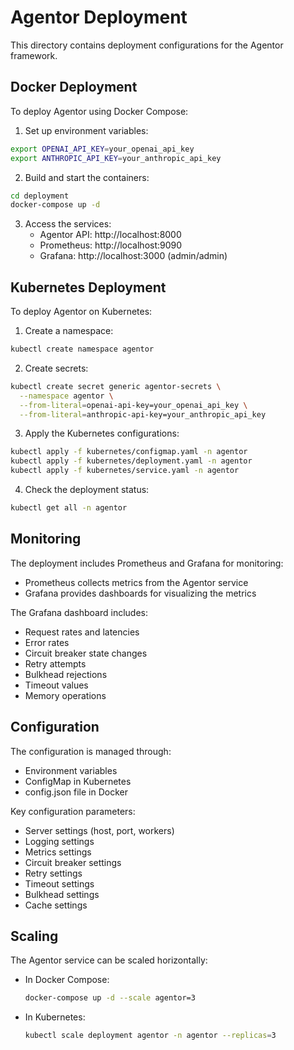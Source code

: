 # Agentor Deployment

This directory contains deployment configurations for the Agentor framework.

## Docker Deployment

To deploy Agentor using Docker Compose:

1. Set up environment variables:

```bash
export OPENAI_API_KEY=your_openai_api_key
export ANTHROPIC_API_KEY=your_anthropic_api_key
```

2. Build and start the containers:

```bash
cd deployment
docker-compose up -d
```

3. Access the services:
   - Agentor API: http://localhost:8000
   - Prometheus: http://localhost:9090
   - Grafana: http://localhost:3000 (admin/admin)

## Kubernetes Deployment

To deploy Agentor on Kubernetes:

1. Create a namespace:

```bash
kubectl create namespace agentor
```

2. Create secrets:

```bash
kubectl create secret generic agentor-secrets \
  --namespace agentor \
  --from-literal=openai-api-key=your_openai_api_key \
  --from-literal=anthropic-api-key=your_anthropic_api_key
```

3. Apply the Kubernetes configurations:

```bash
kubectl apply -f kubernetes/configmap.yaml -n agentor
kubectl apply -f kubernetes/deployment.yaml -n agentor
kubectl apply -f kubernetes/service.yaml -n agentor
```

4. Check the deployment status:

```bash
kubectl get all -n agentor
```

## Monitoring

The deployment includes Prometheus and Grafana for monitoring:

- Prometheus collects metrics from the Agentor service
- Grafana provides dashboards for visualizing the metrics

The Grafana dashboard includes:
- Request rates and latencies
- Error rates
- Circuit breaker state changes
- Retry attempts
- Bulkhead rejections
- Timeout values
- Memory operations

## Configuration

The configuration is managed through:
- Environment variables
- ConfigMap in Kubernetes
- config.json file in Docker

Key configuration parameters:
- Server settings (host, port, workers)
- Logging settings
- Metrics settings
- Circuit breaker settings
- Retry settings
- Timeout settings
- Bulkhead settings
- Cache settings

## Scaling

The Agentor service can be scaled horizontally:

- In Docker Compose:
  ```bash
  docker-compose up -d --scale agentor=3
  ```

- In Kubernetes:
  ```bash
  kubectl scale deployment agentor -n agentor --replicas=3
  ```
